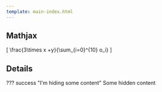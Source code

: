 ```yaml
---
template: main-index.html
---
```


## Mathjax

\[
\frac{3\times x +y}{\sum_{i=0}^{10} o_i}
\]

## Details

??? success "I'm hiding some content"
    Some hidden content
